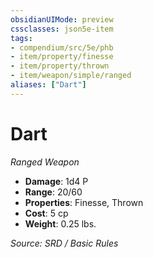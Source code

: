 ```yaml
---
obsidianUIMode: preview
cssclasses: json5e-item
tags:
- compendium/src/5e/phb
- item/property/finesse
- item/property/thrown
- item/weapon/simple/ranged
aliases: ["Dart"]
---
```

# Dart
*Ranged Weapon*  

- **Damage**: 1d4 P
- **Range**: 20/60
- **Properties**: Finesse, Thrown
- **Cost**: 5 cp
- **Weight**: 0.25 lbs.

*Source: SRD / Basic Rules*